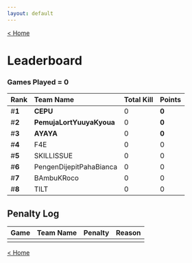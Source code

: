 ```yaml
---
layout: default
---
```


[< Home](./)

# **Leaderboard**

### Games Played = 0

|  Rank  | Team Name             | Total Kill | **Points** |
|:-------|:----------------------|:-----------|:-----------|
| #**1** | **CEPU** | 0 | **0** | 
| #**2** | **PemujaLortYuuyaKyoua** | 0 | **0** | 
| #**3** | **AYAYA** | 0 | **0** | 
| #**4** | F4E | 0 | 0 | 
| #**5** | SKILLISSUE | 0 | 0 | 
| #**6** | PengenDijepitPahaBianca | 0 | 0 | 
| #**7** | BAmbuKRoco | 0 | 0 | 
| #**8** | TILT | 0 | 0 | 

## Penalty Log

|  Game  | Team Name | Penalty | Reason                |
|:-------|:----------|:--------|:----------------------|
|        |           |         |                       |
    
[< Home](./)
    
